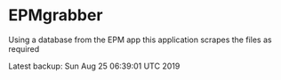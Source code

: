 # EPMgrabber
Using a database from the EPM app this application scrapes the files as required


Latest backup: Sun Aug 25 06:39:01 UTC 2019
